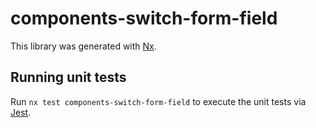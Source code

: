 # components-switch-form-field

This library was generated with [Nx](https://nx.dev).

## Running unit tests

Run `nx test components-switch-form-field` to execute the unit tests via [Jest](https://jestjs.io).
